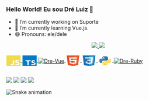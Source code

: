### Hello World! Eu sou Dré Luiz 👋


- 🔭 I’m currently working on Suporte 
- 🌱 I’m currently learning Vue.js.
- 😄 Pronouns: ele/dele

<div align="center">
  <a href="https://github.com/drelluiz">
  <img height="180em" src="https://github-readme-stats.vercel.app/api?username=drelluiz&show_icons=true&theme=nord&include_all_commits=true&count_private=true"/>
  <img height="180em" src="https://github-readme-stats.vercel.app/api/top-langs/?username=drelluiz&layout=compact&langs_count=7&theme=nord"/>
</div>
  
<div style="display: inline_block"><br>
  <img align="center" alt="Dre-Js" height="30" width="40" src="https://raw.githubusercontent.com/devicons/devicon/master/icons/javascript/javascript-plain.svg">
  <img align="center" alt="Dre-Ts" height="30" width="40" src="https://raw.githubusercontent.com/devicons/devicon/master/icons/typescript/typescript-plain.svg">
  <img align="center" alt="Dre-Vue" height="30" width="40" src="https://cdn.jsdelivr.net/gh/devicons/devicon/icons/vuejs/vuejs-original.svg">  
  <img align="center" alt="Dre-HTML" height="30" width="40" src="https://raw.githubusercontent.com/devicons/devicon/master/icons/html5/html5-original.svg">
  <img align="center" alt="Dre-CSS" height="30" width="40" src="https://raw.githubusercontent.com/devicons/devicon/master/icons/css3/css3-original.svg">
  <img align="center" alt="Dre-Python" height="30" width="40" src="https://raw.githubusercontent.com/devicons/devicon/master/icons/python/python-original.svg">
  <img align="center" alt="Dre-Ruby" height="30" width="40" src="https://cdn.jsdelivr.net/gh/devicons/devicon/icons/ruby/ruby-original.svg"">
</div>
   
  ##
 
<div> 
  <a href="https://instagram.com/drelluiz" target="_blank"><img src="https://img.shields.io/badge/Instagram-E4405F?style=for-the-badge&logo=instagram&logoColor=white" target="_blank"></a>
 <a href="https://discord.gg/Dré#4867" target="_blank"><img src="https://img.shields.io/badge/Discord-7289DA?style=for-the-badge&logo=discord&logoColor=white" target="_blank"></a> 
  <a href = "mailto:andrejsluiz@gmail.com"><img src="https://img.shields.io/badge/Gmail-D14836?style=for-the-badge&logo=gmail&logoColor=white" target="_blank"></a>
  <a href="https://www.linkedin.com/in/andr%C3%A9-luiz-924752133/" target="_blank"><img src="https://img.shields.io/badge/LinkedIn-0077B5?style=for-the-badge&logo=linkedin&logoColor=white" target="_blank"></a> 
 
  ![Snake animation](https://github.com/drelluiz/drelluiz/blob/output/github-contribution-grid-snake.svg)
